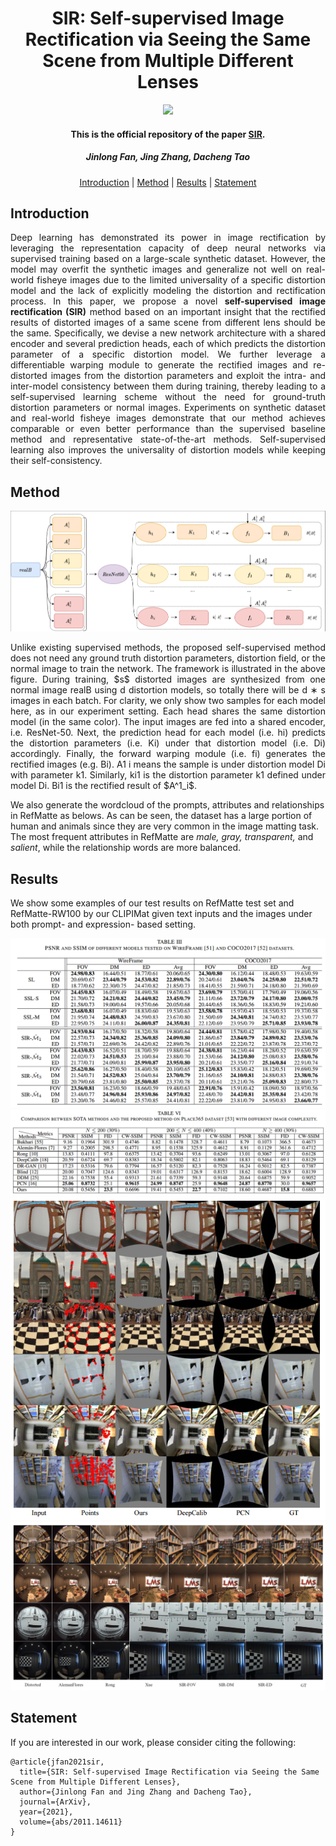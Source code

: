<h1 align="center">SIR: Self-supervised Image Rectification via Seeing the Same Scene from Multiple Different Lenses
</h1>

<p align="center">
<a href="https://arxiv.org/abs/2011.14611"><img  src="https://img.shields.io/badge/arXiv-Paper-<COLOR>.svg" ></a>
</p>


<h4 align="center">This is the official repository of the paper <a href="https://arxiv.org/abs/2011.14611">SIR</a>.</h4>
<h5 align="center"><em>Jinlong Fan, Jing Zhang, Dacheng Tao</em></h5>

<p align="center">
  <a href="##Introduction">Introduction</a> |
  <a href="#Method">Method</a> |
  <a href="#Results">Results</a> |
  <a href="#Statement">Statement</a>
</p>

## Introduction

<p align="justify">
Deep learning has demonstrated its power in image rectification by leveraging the representation capacity of deep neural networks via supervised training based on a large-scale synthetic dataset. However, the model may overfit the synthetic images and generalize not well on real-world fisheye images due to the limited universality of a specific distortion model and the lack of explicitly modeling the distortion and rectification process. In this paper, we propose a novel <strong>self-supervised image rectification (SIR)</strong> method based on an important insight that the rectified results of distorted images of a same scene from different lens should be the same. Specifically, we devise a new network architecture with a shared encoder and several prediction heads, each of which predicts the distortion parameter of a specific distortion model. We further leverage a differentiable warping module to generate the rectified images and re-distorted images from the distortion parameters and exploit the intra- and inter-model consistency between them during training, thereby leading to a self-supervised learning scheme without the need for ground-truth distortion parameters or normal images. Experiments on synthetic dataset and real-world fisheye images demonstrate that our method achieves comparable or even better performance than the supervised baseline method and representative state-of-the-art methods. Self-supervised learning also improves the universality of distortion models while keeping their self-consistency.
</p>


## Method
![](files/NN.png)
<p align="justify"> 
Unlike existing supervised methods, the proposed self-supervised method does not need any ground truth distortion parameters, distortion field, or the normal image to train the network. The 
framework is illustrated in the above figure. During training, $s$ distorted images are synthesized from one normal image realB using d distortion models, so totally there will be d ∗ s images in 
each batch. For clarity, we only show two samples for each model here, as in our experiment setting. Each head shares the same distortion
model (in the same color). The input images are fed into a shared encoder, i.e. ResNet-50. Next, the prediction head for each model (i.e. hi) predicts the distortion parameters (i.e. Ki) under 
that distortion model (i.e. Di) accordingly. Finally, the forward warping module (i.e. fi) generates the rectified images (e.g. Bi). A1 i means the sample is under distortion model Di with 
parameter k1. Similarly, ki1 is the distortion parameter k1 defined under model Di. Bi1 is the rectified result of $A^1_i$.
</p>



We also generate the wordcloud of the prompts, attributes and relationships in RefMatte as belows. As can be seen, the dataset has a large portion of human and animals since they are very common in the image matting task. The most frequent attributes in RefMatte are *male, gray, transparent,* and *salient*, while the relationship words are more balanced.

## Results

We show some examples of our test results on RefMatte test set and RefMatte-RW100 by our CLIPIMat given text inputs and the images under both prompt- and expression- based setting.

<img src="files/metrics.png">
<img src="files/metrics_2.png">
<img src="files/syn_data.png">
<img src="files/real_fisheye.png">


## Statement

If you are interested in our work, please consider citing the following:
```
@article{jfan2021sir,
  title={SIR: Self-supervised Image Rectification via Seeing the Same Scene from Multiple Different Lenses},
  author={Jinlong Fan and Jing Zhang and Dacheng Tao},
  journal={ArXiv},
  year={2021},
  volume={abs/2011.14611}
}

```
